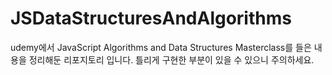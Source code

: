 # JSDataStructuresAndAlgorithms

udemy에서 JavaScript Algorithms and Data Structures Masterclass를 들은 내용을 정리해둔 리포지토리 입니다.
틀리게 구현한 부분이 있을 수 있으니 주의하세요.
